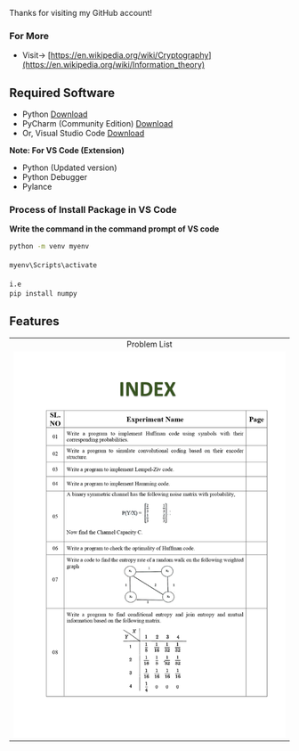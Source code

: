Thanks for visiting my GitHub account!

### For More 
- Visit-> [https://en.wikipedia.org/wiki/Cryptography](https://en.wikipedia.org/wiki/Information_theory)



## Required Software
- Python [Download](https://www.python.org/downloads/)
- PyCharm (Community Edition) [Download](https://www.jetbrains.com/pycharm/download/?section=windows) 
- Or, Visual Studio Code  [Download](https://code.visualstudio.com/download)

**Note: For VS Code (Extension)**
- Python (Updated version)
- Python Debugger
- Pylance

### Process of Install Package in VS Code
**Write the command in the command prompt of VS code**

```bash
python -m venv myenv

myenv\Scripts\activate

i.e
pip install numpy
```



## Features

|   |
|:---:|
|Problem List|
|![list](https://github.com/learnwithfair/information-theory-and-coding/blob/main/index.jpg)|
